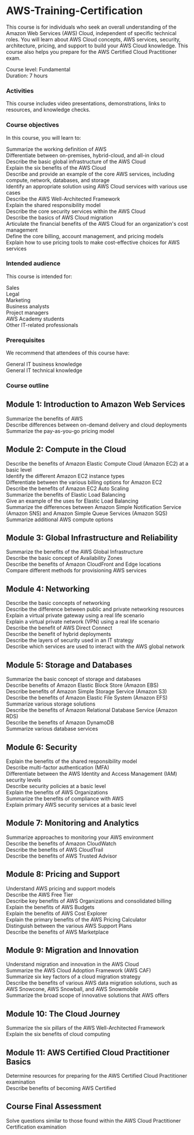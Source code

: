 # AWS-Training-Certification

This course is for individuals who seek an overall understanding of the Amazon Web Services (AWS) Cloud, independent of specific technical roles. You will learn about AWS Cloud concepts, AWS services, security, architecture, pricing, and support to build your AWS Cloud knowledge. This course also helps you prepare for the AWS Certified Cloud Practitioner exam.

Course level: Fundamental    
Duration: 7 hours

### Activities
This course includes video presentations, demonstrations, links to resources, and knowledge checks. 

### Course objectives
In this course, you will learn to:

Summarize the working definition of AWS    
Differentiate between on-premises, hybrid-cloud, and all-in cloud    
Describe the basic global infrastructure of the AWS Cloud    
Explain the six benefits of the AWS Cloud    
Describe and provide an example of the core AWS services, including compute, network, databases, and storage    
Identify an appropriate solution using AWS Cloud services with various use cases    
Describe the AWS Well-Architected Framework    
Explain the shared responsibility model    
Describe the core security services within the AWS Cloud    
Describe the basics of AWS Cloud migration    
Articulate the financial benefits of the AWS Cloud for an organization's cost management    
Define the core billing, account management, and pricing models    
Explain how to use pricing tools to make cost-effective choices for AWS services


### Intended audience
This course is intended for:

Sales    
Legal    
Marketing    
Business analysts    
Project managers    
AWS Academy students    
Other IT-related professionals

### Prerequisites
We recommend that attendees of this course have:

General IT business knowledge    
General IT technical knowledge


### Course outline
## Module 1: Introduction to Amazon Web Services

Summarize the benefits of AWS    
Describe differences between on-demand delivery and cloud deployments    
Summarize the pay-as-you-go pricing model

## Module 2: Compute in the Cloud
Describe the benefits of Amazon Elastic Compute Cloud (Amazon EC2) at a basic level    
Identify the different Amazon EC2 instance types    
Differentiate between the various billing options for Amazon EC2    
Describe the benefits of Amazon EC2 Auto Scaling    
Summarize the benefits of Elastic Load Balancing    
Give an example of the uses for Elastic Load Balancing    
Summarize the differences between Amazon Simple Notification Service (Amazon SNS) and Amazon Simple Queue Services (Amazon SQS)    
Summarize additional AWS compute options

## Module 3: Global Infrastructure and Reliability
Summarize the benefits of the AWS Global Infrastructure    
Describe the basic concept of Availability Zones    
Describe the benefits of Amazon CloudFront and Edge locations    
Compare different methods for provisioning AWS services

## Module 4: Networking
Describe the basic concepts of networking    
Describe the difference between public and private networking resources    
Explain a virtual private gateway using a real life scenario    
Explain a virtual private network (VPN) using a real life scenario    
Describe the benefit of AWS Direct Connect    
Describe the benefit of hybrid deployments    
Describe the layers of security used in an IT strategy    
Describe which services are used to interact with the AWS global network

## Module 5: Storage and Databases
Summarize the basic concept of storage and databases    
Describe benefits of Amazon Elastic Block Store (Amazon EBS)    
Describe benefits of Amazon Simple Storage Service (Amazon S3)    
Describe the benefits of Amazon Elastic File System (Amazon EFS)    
Summarize various storage solutions    
Describe the benefits of Amazon Relational Database Service (Amazon RDS)    
Describe the benefits of Amazon DynamoDB    
Summarize various database services

## Module 6: Security
Explain the benefits of the shared responsibility model    
Describe multi-factor authentication (MFA)    
Differentiate between the AWS Identity and Access Management (IAM) security levels    
Describe security policies at a basic level    
Explain the benefits of AWS Organizations    
Summarize the benefits of compliance with AWS    
Explain primary AWS security services at a basic level

## Module 7: Monitoring and Analytics
Summarize approaches to monitoring your AWS environment    
Describe the benefits of Amazon CloudWatch    
Describe the benefits of AWS CloudTrail    
Describe the benefits of AWS Trusted Advisor

## Module 8: Pricing and Support
Understand AWS pricing and support models    
Describe the AWS Free Tier    
Describe key benefits of AWS Organizations and consolidated billing    
Explain the benefits of AWS Budgets    
Explain the benefits of AWS Cost Explorer    
Explain the primary benefits of the AWS Pricing Calculator    
Distinguish between the various AWS Support Plans    
Describe the benefits of AWS Marketplace

## Module 9: Migration and Innovation
Understand migration and innovation in the AWS Cloud    
Summarize the AWS Cloud Adoption Framework (AWS CAF)    
Summarize six key factors of a cloud migration strategy    
Describe the benefits of various AWS data migration solutions, such as AWS Snowcone, AWS Snowball, and AWS Snowmobile    
Summarize the broad scope of innovative solutions that AWS offers

## Module 10: The Cloud Journey
Summarize the six pillars of the AWS Well-Architected Framework    
Explain the six benefits of cloud computing

## Module 11: AWS Certified Cloud Practitioner Basics
Determine resources for preparing for the AWS Certified Cloud Practitioner examination    
Describe benefits of becoming AWS Certified

## Course Final Assessment
Solve questions similar to those found within the AWS Cloud Practitioner Certification examination
